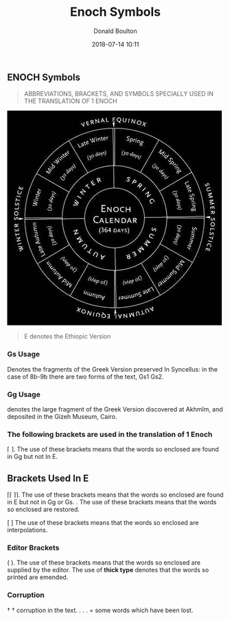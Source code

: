 ﻿---
template: blog-post
author: Donald Boulton
title: 'Enoch Symbols'
date: 2018-07-14 10:11
path: /posts/enoch-symbols
tags: [Enoch, Enoch Symbols]
category: Enoch
featuredImage: ../../../static/assets/enoch-floating.jpg
imageLink: https://bibwoe.com/static/assets/enoch-floating.jpg
description: The Symbols use in Enoch Books 1 and 2, Denotes the fragments of the Greek Version preserved In Syncellus in the case of 8b-9b there are two forms of the text, Gs1 Gs2.
---

## ENOCH Symbols

> ABBREVIATIONS, BRACKETS, AND SYMBOLS SPECIALLY USED IN THE TRANSLATION OF 1 ENOCH

![Enoch Symbols](../../../static/assets/enoch-preface-intro.jpg)

> E denotes the Ethiopic Version

### Gs Usage

Denotes the fragments of the Greek Version preserved In Syncellus: in the case of 8b-9b there are two forms of the text, Gs1 Gs2.

### Gg Usage

denotes the large fragment of the Greek Version discovered at Akhmîm, and deposited in the Gizeh Museum, Cairo.

### The following brackets are used in the translation of 1 Enoch

⌈ ⌉. The use of these brackets means that the words so enclosed are found in Gg but not In E.

## Brackets Used In E

⌈⌈ ⌉⌉. The use of these brackets means that the words so enclosed are found in E but not in Gg or Gs. . The use of these brackets means that the words so enclosed are restored.

[ ] The use of these brackets means that the words so enclosed are interpolations.

### Editor Brackets

( ). The use of these brackets means that the words so enclosed are supplied by the editor. The use of **thick type** denotes that the words so printed are emended.

### Corruption

† † corruption in the text. . . . = some words which have been lost.
